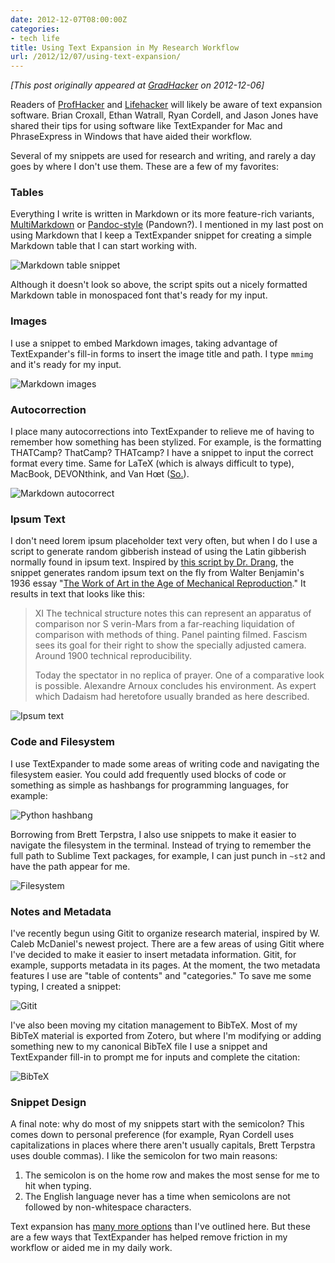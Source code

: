 ```yaml
---
date: 2012-12-07T08:00:00Z
categories:
- tech life
title: Using Text Expansion in My Research Workflow
url: /2012/12/07/using-text-expansion/
---
```


*[This post originally appeared at [GradHacker](http://www.gradhacker.org/2012/12/07/using-text-expansion-software-in-your-workflow/) on 2012-12-06]*

Readers of [ProfHacker](http://chronicle.com/blogs/profhacker/new-and-simple-twists-on-text-expansion/42754) and [Lifehacker](http://lifehacker.com/5611210/how-to-use-text-expansion-to-save-yourself-hours-of-typing-every-day) will likely be aware of text expansion software. Brian Croxall, Ethan Watrall, Ryan Cordell, and Jason Jones have shared their tips for using software like TextExpander for Mac and PhraseExpress in Windows that have aided their workflow. 

Several of my snippets are used for research and writing, and rarely a day goes by where I don't use them. These are a few of my favorites:

<!--more-->

### Tables

Everything I write is written in Markdown or its more feature-rich variants, [MultiMarkdown](http://fletcherpenney.net/multimarkdown/) or [Pandoc-style](http://johnmacfarlane.net/pandoc/) (Pandown?). I mentioned in my last post on using Markdown that I keep a TextExpander snippet for creating a simple Markdown table that I can start working with. 

![Markdown table snippet](http://farm9.staticflickr.com/8209/8245649345_ccb68a5539.jpg "Markdown table snippet")

Although it doesn't look so above, the script spits out a nicely formatted Markdown table in monospaced font that's ready for my input.

### Images

I use a snippet to embed Markdown images, taking advantage of TextExpander's fill-in forms to insert the image title and path. I type <code>mmimg</code> and it's ready for my input. 

![Markdown images](http://farm9.staticflickr.com/8207/8245649273_68511aaa2c.jpg "Markdown images")

### Autocorrection

I place many autocorrections into TextExpander to relieve me of having to remember how something has been stylized. For example, is the formatting THATCamp? ThatCamp? THATcamp? I have a snippet to input the correct format every time. Same for LaTeX (which is always difficult to type), MacBook, DEVONthink, and Van Hœt ([So.](https://twitter.com/karlvanhoet)).

![Markdown autocorrect](http://farm9.staticflickr.com/8482/8246717454_50c207e493.jpg "Markdown autocorrect")

### Ipsum Text

I don't need lorem ipsum placeholder text very often, but when I do I use a script to generate random gibberish instead of using the Latin gibberish normally found in ipsum text. Inspired by [this script by Dr. Drang](http://www.leancrew.com/all-this/2011/12/mechanics-lipsum/), the snippet generates random ipsum text on the fly from Walter Benjamin's 1936 essay "[The Work of Art in the Age of Mechanical Reproduction](http://www.marxists.org/reference/subject/philosophy/works/ge/benjamin.htm)." It results in text that looks like this:

> XI The technical structure notes this can represent an apparatus of comparison nor S verin-Mars from a far-reaching liquidation of comparison with methods of thing. Panel painting filmed. Fascism sees its goal for their right to show the specially adjusted camera. Around 1900 technical reproducibility.
> 
> Today the spectator in no replica of prayer. One of a comparative look is possible. Alexandre Arnoux concludes his environment. As expert which Dadaism had heretofore usually branded as here described.

![Ipsum text](http://farm9.staticflickr.com/8202/8245649133_5bd9f05f66.jpg "Ipsum text")

### Code and Filesystem

I use TextExpander to made some areas of writing code and navigating the filesystem easier. You could add frequently used blocks of code or something as simple as hashbangs for programming languages, for example:

![Python hashbang](http://farm9.staticflickr.com/8069/8245649045_3c57a0f4fc.jpg "Python hashbang")

Borrowing from Brett Terpstra, I also use snippets to make it easier to navigate the filesystem in the terminal. Instead of trying to remember the full path to Sublime Text packages, for example, I can just punch in <code>~st2</code> and have the path appear for me.

![Filesystem](http://farm9.staticflickr.com/8209/8245648965_aefe5b8352.jpg "Filesystem")

### Notes and Metadata

I've recently begun using Gitit to organize research material, inspired by W. Caleb McDaniel's newest project. There are a few areas of using Gitit where I've decided to make it easier to insert metadata information. Gitit, for example, supports metadata in its pages. At the moment, the two metadata features I use are "table of contents" and "categories." To save me some typing, I created a snippet:

![Gitit](http://farm9.staticflickr.com/8206/8245648903_b82e845f9c.jpg "Gitit")

I've also been moving my citation management to BibTeX. Most of my BibTeX material is exported from Zotero, but where I'm modifying or adding something new to my canonical BibTeX file I use a snippet and TextExpander fill-in to prompt me for inputs and complete the citation:

![BibTeX](http://farm9.staticflickr.com/8487/8245648719_813417c803.jpg "BibTeX")

### Snippet Design

A final note: why do most of my snippets start with the semicolon? This comes down to personal preference (for example, Ryan Cordell uses capitalizations in places where there aren't usually capitals, Brett Terpstra uses double commas). I like the semicolon for two main reasons:

1. The semicolon is on the home row and makes the most sense for me to hit when typing.
2. The English language never has a time when semicolons are not followed by non-whitespace characters.

Text expansion has [many more options](http://vimeo.com/10125313) than I've outlined here. But these are a few ways that TextExpander has helped remove friction in my workflow or aided me in my daily work. 
